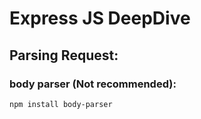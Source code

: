 # Express JS DeepDive

## Parsing Request:

### body parser (Not recommended):

```bash
npm install body-parser
```

